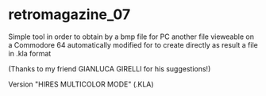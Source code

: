 # retromagazine_07

Simple tool in order to obtain by a bmp file for PC another file vieweable on a Commodore 64 automatically
modified for to create directly as result a file in .kla format

(Thanks to my friend GIANLUCA GIRELLI for his suggestions!)

Version "HIRES MULTICOLOR MODE" (.KLA)
